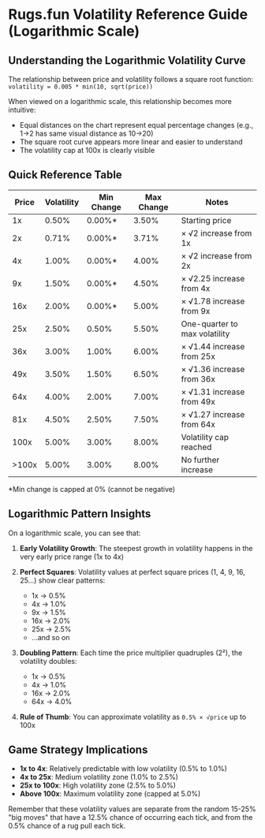 # Rugs.fun Volatility Reference Guide (Logarithmic Scale)

## Understanding the Logarithmic Volatility Curve

The relationship between price and volatility follows a square root function:
`volatility = 0.005 * min(10, sqrt(price))`

When viewed on a logarithmic scale, this relationship becomes more intuitive:
- Equal distances on the chart represent equal percentage changes (e.g., 1→2 has same visual distance as 10→20)
- The square root curve appears more linear and easier to understand
- The volatility cap at 100x is clearly visible

## Quick Reference Table

| Price | Volatility | Min Change | Max Change | Notes |
|-------|------------|------------|------------|-------|
| 1x    | 0.50%      | 0.00%*     | 3.50%      | Starting price |
| 2x    | 0.71%      | 0.00%*     | 3.71%      | × √2 increase from 1x |
| 4x    | 1.00%      | 0.00%*     | 4.00%      | × √2 increase from 2x |
| 9x    | 1.50%      | 0.00%*     | 4.50%      | × √2.25 increase from 4x |
| 16x   | 2.00%      | 0.00%*     | 5.00%      | × √1.78 increase from 9x |
| 25x   | 2.50%      | 0.50%      | 5.50%      | One-quarter to max volatility |
| 36x   | 3.00%      | 1.00%      | 6.00%      | × √1.44 increase from 25x |
| 49x   | 3.50%      | 1.50%      | 6.50%      | × √1.36 increase from 36x |
| 64x   | 4.00%      | 2.00%      | 7.00%      | × √1.31 increase from 49x |
| 81x   | 4.50%      | 2.50%      | 7.50%      | × √1.27 increase from 64x |
| 100x  | 5.00%      | 3.00%      | 8.00%      | Volatility cap reached |
| >100x | 5.00%      | 3.00%      | 8.00%      | No further increase |

*Min change is capped at 0% (cannot be negative)

## Logarithmic Pattern Insights

On a logarithmic scale, you can see that:

1. **Early Volatility Growth**: The steepest growth in volatility happens in the very early price range (1x to 4x)

2. **Perfect Squares**: Volatility values at perfect square prices (1, 4, 9, 16, 25...) show clear patterns:
   - 1x → 0.5%
   - 4x → 1.0%
   - 9x → 1.5%
   - 16x → 2.0%
   - 25x → 2.5%
   - ...and so on

3. **Doubling Pattern**: Each time the price multiplier quadruples (2²), the volatility doubles:
   - 1x → 0.5%
   - 4x → 1.0%
   - 16x → 2.0%
   - 64x → 4.0%

4. **Rule of Thumb**: You can approximate volatility as `0.5% × √price` up to 100x

## Game Strategy Implications

- **1x to 4x**: Relatively predictable with low volatility (0.5% to 1.0%)
- **4x to 25x**: Medium volatility zone (1.0% to 2.5%)
- **25x to 100x**: High volatility zone (2.5% to 5.0%)
- **Above 100x**: Maximum volatility zone (capped at 5.0%)

Remember that these volatility values are separate from the random 15-25% "big moves" that have a 12.5% chance of occurring each tick, and from the 0.5% chance of a rug pull each tick.